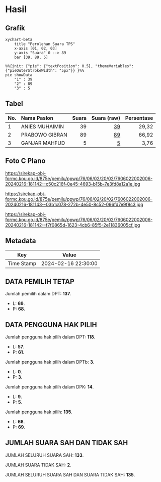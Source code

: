 # Hasil

## Grafik

```mermaid
xychart-beta
    title "Perolehan Suara TPS"
    x-axis [01, 02, 03]
    y-axis "Suara" 0 --> 89
    bar [39, 89, 5]
```

```mermaid
%%{init: {"pie": {"textPosition": 0.5}, "themeVariables": {"pieOuterStrokeWidth": "5px"}} }%%
pie showData
    "1" : 39
    "2" : 89
    "3" : 5
```

## Tabel

| No. | Nama Paslon    | Suara | Suara (raw) | Persentase |
|:--- |:-------------- | -----:| -----------:| ----------:|
| 1   | ANIES MUHAIMIN | 39    | [39][p-1]   | 29,32      |
| 2   | PRABOWO GIBRAN | 89    | [89][p-2]   | 66,92      |
| 3   | GANJAR MAHFUD  | 5     | [5][p-3]    | 3,76       |


[p-1]: https://github.com/gigit-pemilu/pemilu-2024-76-sulawesi-barat/blob/main/pilpres/hitung-suara/sub/76-sulawesi-barat/sub/06-mamuju-tengah/sub/02-pangale/sub/2002-pangale/sub/006-tps/sub/paslon-1.txt
[p-2]: https://github.com/gigit-pemilu/pemilu-2024-76-sulawesi-barat/blob/main/pilpres/hitung-suara/sub/76-sulawesi-barat/sub/06-mamuju-tengah/sub/02-pangale/sub/2002-pangale/sub/006-tps/sub/paslon-2.txt
[p-3]: https://github.com/gigit-pemilu/pemilu-2024-76-sulawesi-barat/blob/main/pilpres/hitung-suara/sub/76-sulawesi-barat/sub/06-mamuju-tengah/sub/02-pangale/sub/2002-pangale/sub/006-tps/sub/paslon-3.txt

## Foto C Plano

https://sirekap-obj-formc.kpu.go.id/875e/pemilu/ppwp/76/06/02/20/02/7606022002006-20240216-181142--c50c216f-0e45-4693-b15b-7e3fd8a12a1e.jpg

https://sirekap-obj-formc.kpu.go.id/875e/pemilu/ppwp/76/06/02/20/02/7606022002006-20240216-181143--03b1c078-272b-4e50-8c52-096fd7e9f8c3.jpg

https://sirekap-obj-formc.kpu.go.id/875e/pemilu/ppwp/76/06/02/20/02/7606022002006-20240216-181142--f7f0865d-1623-4cb6-85f5-2e11836005cf.jpg


## Metadata

| Key        | Value               |
| ---------- | ------------------- |
| Time Stamp | 2024-02-16 22:30:00 |


## DATA PEMILIH TETAP

Jumlah pemilih dalam DPT: **137**.
 * L: **69**.
 * P: **68**.

## DATA PENGGUNA HAK PILIH

Jumlah pengguna hak pilih dalam DPT: **118**.
 * L: **57**.
 * P: **61**.

Jumlah pengguna hak pilih dalam DPTb: **3**.
 * L: **0**.
 * P: **3**.

Jumlah pengguna hak pilih dalam DPK: **14**.
 * L: **9**.
 * P: **5**.

Jumlah pengguna hak pilih: **135**.
 * L: **66**.
 * P: **69**.

## JUMLAH SUARA SAH DAN TIDAK SAH

JUMLAH SELURUH SUARA SAH: **133**.

JUMLAH SUARA TIDAK SAH: **2**.

JUMLAH SELURUH SUARA SAH DAN SUARA TIDAK SAH: **135**.


